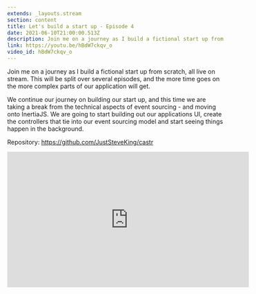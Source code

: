 ```yaml
---
extends: _layouts.stream
section: content
title: Let's build a start up - Episode 4
date: 2021-06-10T21:00:00.513Z
description: Join me on a journey as I build a fictional start up from scratch, all live on stream. This will be split over several episodes, and the more time goes on the more complex parts of our application will get.
link: https://youtu.be/hBdW7ckqv_o
video_id: hBdW7ckqv_o
---
```

Join me on a journey as I build a fictional start up from scratch, all live on stream. This will be split over several episodes, and the more time goes on the more complex parts of our application will get.

We continue our journey on building our start up, and this time we are taking a break from the technical aspects of event sourcing - and moving onto InertiaJS. We are going to start building out our applications UI, create the controllers that tie into our event sourcing model and start seeing things happen in the background.

Repository: https://github.com/JustSteveKing/castr

<div class="aspect-w-16 aspect-h-9">
    <iframe width="560" height="315" src="https://www.youtube.com/embed/hBdW7ckqv_o" title="YouTube video player" frameborder="0" allow="accelerometer; autoplay; clipboard-write; encrypted-media; gyroscope; picture-in-picture" allowfullscreen></iframe>
</div>